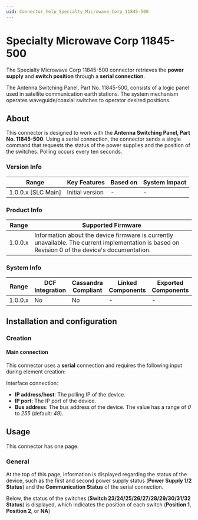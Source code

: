 ```yaml
---
uid: Connector_help_Specialty_Microwave_Corp_11845-500
---
```


# Specialty Microwave Corp 11845-500

The Specialty Microwave Corp 11845-500 connector retrieves the **power supply** and **switch position** through a **serial connection**.

The Antenna Switching Panel, Part No. 11845-500, consists of a logic panel used in satellite communication earth stations. The system mechanism operates waveguide/coaxial switches to operator desired positions.

## About

This connector is designed to work with the **Antenna Switching Panel, Part No. 11845-500**. Using a serial connection, the connector sends a single command that requests the status of the power supplies and the position of the switches. Polling occurs every ten seconds.

### Version Info

| Range                | Key Features     | Based on     | System Impact     |
|----------------------|------------------|--------------|-------------------|
| 1.0.0.x [SLC Main]   | Initial version  | -            | -                 |

### Product Info

| Range   | Supported Firmware                                                                                                                               |
|---------|--------------------------------------------------------------------------------------------------------------------------------------------------|
| 1.0.0.x | Information about the device firmware is currently unavailable. The current implementation is based on Revision 0 of the device's documentation. |

### System Info

| Range     | DCF Integration     | Cassandra Compliant     | Linked Components     | Exported Components     |
|-----------|---------------------|-------------------------|-----------------------|-------------------------|
| 1.0.0.x   | No                  | No                      | -                     | -                       |

## Installation and configuration

### Creation

#### Main connection

This connector uses a **serial** connection and requires the following input during element creation:

Interface connection:

- **IP address/host**: The polling IP of the device.
- **IP port**: The IP port of the device.
- **Bus address**: The bus address of the device. The value has a range of *0* to *255* (default: *49*).

## Usage

This connector has one page.

### General

At the top of this page, information is displayed regarding the status of the device, such as the first and second power supply status (**Power Supply 1/2 Status**) and the **Communication Status** of the serial connection.

Below, the status of the switches (**Switch 23/24/25/26/27/28/29/30/31/32 Status**) is displayed, which indicates the position of each switch (**Position 1**, **Position 2**, or **NA**)
